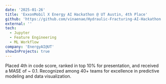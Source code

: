 ```yaml
---
date: '2025-01-26'
title: 'ExxonMobil X Energy AI Hackathon @ UT Austin, 4th Place'
github: 'https://github.com/vinaenae/Hydraulic-Fracturing-AI-Hackathon.git'
external: ''
tech:
  - Jupyter
  - Feature Engineering
  - ML Workflow
company: 'EnergyAI@UT'
showInProjects: true
---
```


Placed 4th in code score, ranked in top 10% for presentation, and received a MASE of ~ 0.1. Recognized among 40+ teams for excellence in predictive modeling and data visualization.

